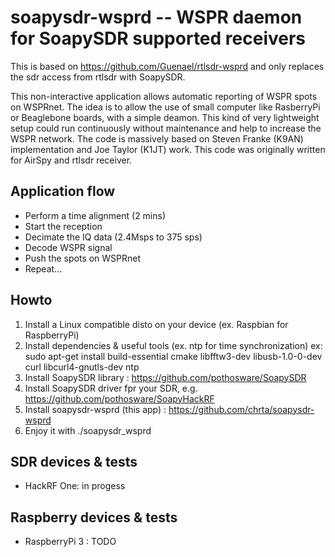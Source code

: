 # soapysdr-wsprd -- WSPR daemon for SoapySDR supported receivers

This is based on https://github.com/Guenael/rtlsdr-wsprd and only replaces the sdr access from rtlsdr with SoapySDR.

This non-interactive application allows automatic reporting of WSPR spots on WSPRnet. The idea is to allow the use of small computer like RasberryPi or Beaglebone boards, with a simple deamon. This kind of very lightweight setup could run continuously without maintenance and help to increase the WSPR network. The code is massively based on Steven Franke (K9AN) implementation and Joe Taylor (K1JT) work. This code was originally written for AirSpy and rtlsdr receiver.

## Application flow

- Perform a time alignment (2 mins)
- Start the reception
- Decimate the IQ data (2.4Msps to 375 sps)
- Decode WSPR signal
- Push the spots on WSPRnet
- Repeat...

## Howto

1. Install a Linux compatible disto on your device (ex. Raspbian for RaspberryPi)
2. Install dependencies & useful tools (ex. ntp for time synchronization)
   ex: sudo apt-get install build-essential cmake libfftw3-dev libusb-1.0-0-dev curl libcurl4-gnutls-dev ntp 
3. Install SoapySDR library : https://github.com/pothosware/SoapySDR
4. Install SoapySDR driver fpr your SDR, e.g. https://github.com/pothosware/SoapyHackRF
5. Install soapysdr-wsprd (this app) : https://github.com/chrta/soapysdr-wsprd
6. Enjoy it with ./soapysdr_wsprd <your options>

## SDR devices & tests

- HackRF One: in progess

## Raspberry devices & tests

- RaspberryPi 3 : TODO

